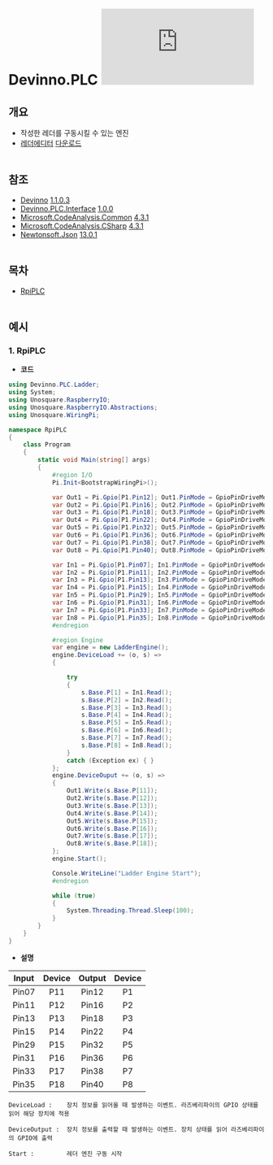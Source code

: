 # Devinno.PLC [![NuGet stable version](https://badgen.net/nuget/v/devinno.plc)](https://nuget.org/packages/devinno.plc)


## 개요
  * 작성한 레더를 구동시킬 수 있는 엔진 
  * [레더에디터](https://github.com/devinno-kr/LadderEditor) [다운로드](https://github.com/devinno-kr/LadderEditor/releases)
    <br />
    <br />  

## 참조
  * [Devinno](https://github.com/devinno-kr/Devinno) [1.1.0.3](https://www.nuget.org/packages/Devinno/1.1.0.3)
  * [Devinno.PLC.Interface](https://github.com/devinno-kr/Devinno.PLC) [1.0.0](https://www.nuget.org/packages/Devinno.PLC.Interface/1.0.0)
  * [Microsoft.CodeAnalysis.Common](https://github.com/dotnet/roslyn) [4.3.1](https://www.nuget.org/packages/Microsoft.CodeAnalysis.Common/4.3.1)
  * [Microsoft.CodeAnalysis.CSharp](https://github.com/dotnet/roslyn) [4.3.1](https://www.nuget.org/packages/Microsoft.CodeAnalysis.CSharp/4.3.1)
  * [Newtonsoft.Json](https://www.newtonsoft.com/json) [13.0.1](https://www.nuget.org/packages/Newtonsoft.Json/13.0.1)
    <br />
    <br />  

## 목차
  * [RpiPLC](#RpiPLC)
    <br />
    <br />  

## 예시
### 1. RpiPLC
* **코드** 
```csharp
using Devinno.PLC.Ladder;
using System;
using Unosquare.RaspberryIO;
using Unosquare.RaspberryIO.Abstractions;
using Unosquare.WiringPi;

namespace RpiPLC
{
    class Program
    {
        static void Main(string[] args)
        {
            #region I/O
            Pi.Init<BootstrapWiringPi>();

            var Out1 = Pi.Gpio[P1.Pin12]; Out1.PinMode = GpioPinDriveMode.Output;
            var Out2 = Pi.Gpio[P1.Pin16]; Out2.PinMode = GpioPinDriveMode.Output;
            var Out3 = Pi.Gpio[P1.Pin18]; Out3.PinMode = GpioPinDriveMode.Output;
            var Out4 = Pi.Gpio[P1.Pin22]; Out4.PinMode = GpioPinDriveMode.Output;
            var Out5 = Pi.Gpio[P1.Pin32]; Out5.PinMode = GpioPinDriveMode.Output;
            var Out6 = Pi.Gpio[P1.Pin36]; Out6.PinMode = GpioPinDriveMode.Output;
            var Out7 = Pi.Gpio[P1.Pin38]; Out7.PinMode = GpioPinDriveMode.Output;
            var Out8 = Pi.Gpio[P1.Pin40]; Out8.PinMode = GpioPinDriveMode.Output;

            var In1 = Pi.Gpio[P1.Pin07]; In1.PinMode = GpioPinDriveMode.Input;
            var In2 = Pi.Gpio[P1.Pin11]; In2.PinMode = GpioPinDriveMode.Input;
            var In3 = Pi.Gpio[P1.Pin13]; In3.PinMode = GpioPinDriveMode.Input;
            var In4 = Pi.Gpio[P1.Pin15]; In4.PinMode = GpioPinDriveMode.Input;
            var In5 = Pi.Gpio[P1.Pin29]; In5.PinMode = GpioPinDriveMode.Input;
            var In6 = Pi.Gpio[P1.Pin31]; In6.PinMode = GpioPinDriveMode.Input;
            var In7 = Pi.Gpio[P1.Pin33]; In7.PinMode = GpioPinDriveMode.Input;
            var In8 = Pi.Gpio[P1.Pin35]; In8.PinMode = GpioPinDriveMode.Input;
            #endregion

            #region Engine
            var engine = new LadderEngine();
            engine.DeviceLoad += (o, s) =>
            {

                try
                {
                    s.Base.P[1] = In1.Read();
                    s.Base.P[2] = In2.Read();
                    s.Base.P[3] = In3.Read();
                    s.Base.P[4] = In4.Read();
                    s.Base.P[5] = In5.Read();
                    s.Base.P[6] = In6.Read();
                    s.Base.P[7] = In7.Read();
                    s.Base.P[8] = In8.Read();
                }
                catch (Exception ex) { }
            };
            engine.DeviceOuput += (o, s) =>
            {
                Out1.Write(s.Base.P[11]);
                Out2.Write(s.Base.P[12]);
                Out3.Write(s.Base.P[13]);
                Out4.Write(s.Base.P[14]);
                Out5.Write(s.Base.P[15]);
                Out6.Write(s.Base.P[16]);
                Out7.Write(s.Base.P[17]);
                Out8.Write(s.Base.P[18]);
            };
            engine.Start();

            Console.WriteLine("Ladder Engine Start");
            #endregion

            while (true)
            {
                System.Threading.Thread.Sleep(100);
            }
        }
    }
}
```

* **설명**

|Input|Device|Output|Device|
|:---:|:---:|:---:|:---:|
|Pin07|P11|Pin12|P1|
|Pin11|P12|Pin16|P2|
|Pin13|P13|Pin18|P3|
|Pin15|P14|Pin22|P4|
|Pin29|P15|Pin32|P5|
|Pin31|P16|Pin36|P6|
|Pin33|P17|Pin38|P7|
|Pin35|P18|Pin40|P8|

``` 
DeviceLoad :    장치 정보를 읽어올 때 발생하는 이벤트. 라즈베리파이의 GPIO 상태를 읽어 해당 장치에 적용

DeviceOutput :  장치 정보를 출력할 때 발생하는 이벤트. 장치 상태를 읽어 라즈베리파이의 GPIO에 출력 

Start :         레더 엔진 구동 시작
```

<br />
